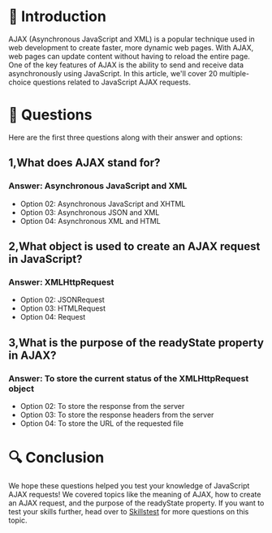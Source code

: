 # 📝 Introduction

AJAX (Asynchronous JavaScript and XML) is a popular technique used in web development to create faster, more dynamic web pages. With AJAX, web pages can update content without having to reload the entire page. One of the key features of AJAX is the ability to send and receive data asynchronously using JavaScript. In this article, we'll cover 20 multiple-choice questions related to JavaScript AJAX requests.

# 🤔 Questions

Here are the first three questions along with their answer and options:

## 1,What does AJAX stand for?
### Answer: Asynchronous JavaScript and XML
- Option 02: Asynchronous JavaScript and XHTML
- Option 03: Asynchronous JSON and XML 
- Option 04: Asynchronous XML and HTML


## 2,What object is used to create an AJAX request in JavaScript?
### Answer: XMLHttpRequest
- Option 02: JSONRequest
- Option 03: HTMLRequest
- Option 04: Request

## 3,What is the purpose of the readyState property in AJAX?
### Answer: To store the current status of the XMLHttpRequest object
- Option 02: To store the response from the server 
- Option 03: To store the response headers from the server
- Option 04: To store the URL of the requested file

# 🔍 Conclusion

We hope these questions helped you test your knowledge of JavaScript AJAX requests! We covered topics like the meaning of AJAX, how to create an AJAX request, and the purpose of the readyState property. If you want to test your skills further, head over to [Skillstest](skillstest.me) for more questions on this topic.
